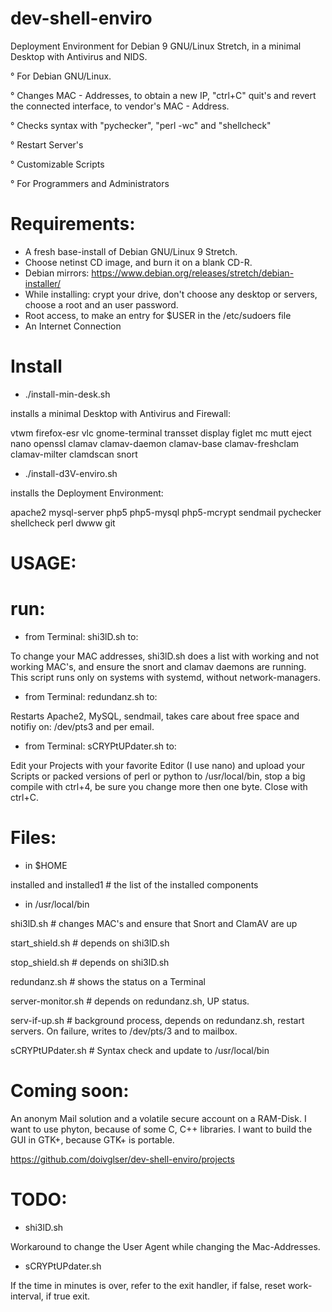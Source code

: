 # dev-shell-enviro

Deployment Environment for Debian 9 GNU/Linux Stretch, in a minimal Desktop with Antivirus and NIDS. 

° For Debian GNU/Linux.

° Changes MAC - Addresses, to obtain a new IP, "ctrl+C" quit's and revert the connected interface, to vendor's MAC - Address.

° Checks syntax with "pychecker", "perl -wc" and "shellcheck"

° Restart Server's

° Customizable Scripts

° For Programmers and Administrators

# Requirements:

- A fresh base-install of Debian GNU/Linux 9 Stretch.
- Choose netinst CD image, and burn it on a blank CD-R.
- Debian mirrors: https://www.debian.org/releases/stretch/debian-installer/
- While installing: crypt your drive, don't choose any desktop or servers, choose a root and an user password.
- Root access, to make an entry for $USER in the /etc/sudoers file
- An Internet Connection

# Install

* ./install-min-desk.sh

installs a minimal Desktop with Antivirus and Firewall:

vtwm firefox-esr vlc gnome-terminal transset display figlet mc mutt eject nano openssl clamav clamav-daemon clamav-base clamav-freshclam clamav-milter clamdscan snort

* ./install-d3V-enviro.sh

installs the Deployment Environment:

apache2 mysql-server php5 php5-mysql php5-mcrypt sendmail pychecker shellcheck perl dwww git

# USAGE:

# run:

* from Terminal: shi3lD.sh to:

To change your MAC addresses, shi3lD.sh does a list with working and not working MAC's, and ensure the snort and clamav daemons are running. This script	runs only on systems with systemd, without network-managers.

* from Terminal: redundanz.sh to:

Restarts Apache2, MySQL, sendmail, takes care about free space and notifiy on: /dev/pts3 and per email.

* from Terminal: sCRYPtUPdater.sh to:

Edit your Projects with your favorite Editor (I use nano) and upload your Scripts or packed versions of perl or python to /usr/local/bin, stop a big compile with ctrl+4, be sure you change more then one byte. Close with ctrl+C.

# Files:

* in $HOME

installed and installed1 # the list of the installed components

* in /usr/local/bin

shi3lD.sh # changes MAC's and ensure that Snort and ClamAV are up

start_shield.sh # depends on shi3lD.sh

stop_shield.sh # depends on shi3lD.sh

redundanz.sh # shows the status on a Terminal

server-monitor.sh # depends on redundanz.sh, UP status.

serv-if-up.sh # background process, depends on redundanz.sh, restart servers. On failure, writes to /dev/pts/3 and to mailbox.

sCRYPtUPdater.sh # Syntax check and update to /usr/local/bin

# Coming soon:

An anonym Mail solution and a volatile secure account on a RAM-Disk. I want to use phyton, because of some C, C++ libraries. I want to build the GUI in GTK+, because GTK+ is portable.

https://github.com/doivglser/dev-shell-enviro/projects

# TODO:

* shi3lD.sh

Workaround to change the User Agent while changing the Mac-Addresses.

* sCRYPtUPdater.sh

If the time in minutes is over, refer to the exit handler, if false, reset work-interval, if true exit.
